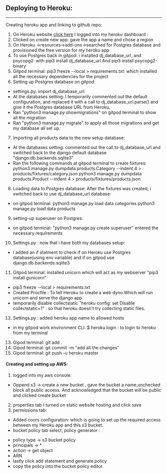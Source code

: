 ## Deploying to Heroku:
----
 Creating heroku app and linking to github repo:
1. On Heroku website [click here](https://dashboard.heroku.com/) I logged into my heroku dashboard :
2. Clicked on create new app: gave the app a name and chose a region
3. On Heroku ->resources->add-ons->searched for Postgres database and provisioned the free version for my heroku app
4. To use Postgres back in gitpod: i installed dj_database_url, and psycopg2. with pip3 install dj_database_url
And pip3 install psycopg2-binary
5. Gitpod terminal: pip3 freeze --local > requirements.txt: which installed all the necessary dependencies for the project
6. Setting up Postgres database on gitpod: 
* settings.py: import dj_database_url
* At the databases setting: I temporarily commented out the default configuration, and replaced it with a call to dj_database_url.parse()
 and give it the Postgres database URL from Heroku.
* Ran "python3 manage.py showmigrations" on gitpod terminal to show all the migration
* Ran "python3 manage.py migrate" to apply all those migrations and get my database all set up.
7. Importing all products data to the new setup database:
* At the databases setting:  commented out the call to dj_database_url and switched back to the django default database
 "django.db.backends.sqlite3"
* Ran the following commands at gitpod terminal to create fixtures: 
python3 manage.py dumpdata products.Category --indent 4 > products/fixtures/category.json
python3 manage.py dumpdata products.Product --indent 4 > products/fixtures/products.json
8. Loading data to Postgres database: After the fixtures was created, i switched back to use dj_database_url database:
* on gitpod terminal: python3 manage.py load data categories
python3 manage.py load data products
9. setting-up superuser on Postgres: 
* on gitpod terminal: "python3 manage.py create superuser" entered the necessary requirements
10. Settings.py : now that i have both my databases setup:
* I added an if statment to check if on Heroku use Postgres database(using env variable) and if on gitpod use django.db.backends.sqlite3
11. Gitpod terminal: installed unicorn which will act as my webserver "pip3 install gunicorn"
* pip3 freeze --local > requirements.txt
* Created Procfile : To tell Heroku to create a web dyno.Which will run unicorn and serve the django app.
* temporarily disable collectstatic "heroku config: set Disable collectstatic=1" : so that heroku doesn't try collecting
static files.
12. Settings.py : added heroku app name to allowed hosts
* in my gitpod work environment CLI: $ heroku login : to login to heroku from my terminal
13. Gipod terminal: git add .
14. Gipod terminal: git commit -m "add all the changes"
15. Gipod terminal: git push -u heroku master

#### Creating and setting up AWS:

1. logged into my aws console: 
* Oppend s3 -> create a new bucket , gave the bucket a name,unchecked block all public access.
And acknowledged that the bucket will be public  and clicked create bucket
2. properties tab I turned on static website hosting and click save 
3. permissions tab:
* Added coors configuration:
which is going to set up the required access between my Heroku app and this s3 bucket.
* bucket policy tab select, policy generator :
-  policy type -> s3 bucket policy
- principals -> *
-  action -> get object
- ARN 
- lastly click add statement and generate policy
- copy the policy into the bucket policy editor.


